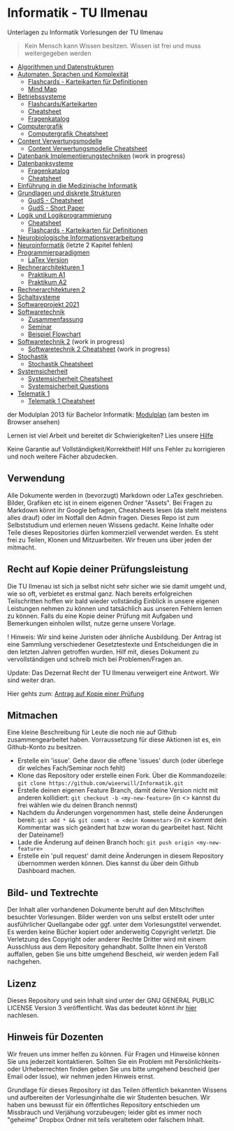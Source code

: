 # Informatik - TU Ilmenau
Unterlagen zu Informatik Vorlesungen der TU Ilmenau
> Kein Mensch kann Wissen besitzen. Wissen ist frei und muss weitergegeben werden

- [Algorithmen und Datenstrukturen](Algorithmen%20und%20Datenstrukturen.md)
- [Automaten, Sprachen und Komplexität](Automaten,%20Sprachen%20und%20Komplexität.md)
  - [Flashcards - Karteikarten für Definitionen](Automaten,%20Sprachen%20und%20Komplexität%20-%20Flashcards.pdf)
  - [Mind Map](Automaten,%20Sprachen%20und%20Komplexität%20-%20MindMap.pdf)
- [Betriebssysteme](Betriebssysteme.md)
  - [Flashcards/Karteikarten](Betriebssysteme%20-%20Flashcards.pdf)
  - [Cheatsheet](Betriebssysteme%20-%20Cheatsheet.pdf)
  - [Fragenkatalog](Betriebssysteme%20-%20Fragen.md)
- [Computergrafik](Computergrafik.md)
  - [Computergrafik Cheatsheet](Computergrafik%20-%20Cheatsheet.pdf)
- [Content Verwertungsmodelle](Content%20Verwertungsmodelle.md)
  - [Content Verwertungsmodelle Cheatsheet](Content%20Verwertungsmodelle%20-%20Cheatsheet.pdf)
- [Datenbank Implementierungstechniken](Datenbank%20Implementierungstechniken.md) (work in progress)
- [Datenbanksysteme](Datenbanksysteme.md)
  - [Fragenkatalog](Datenbanksysteme%20-%20Fragen.md)
  - [Cheatsheet](Datenbanksysteme%20-%20Cheatsheet.pdf)
- [Einführung in die Medizinische Informatik](Einführung%20in%20die%20Medizinische%20Informatik.md)
- [Grundlagen und diskrete Strukturen](Grundlagen%20und%20Diskrete%20Strukturen.md)
  - [GudS - Cheatsheet](Grundlagen%20und%20Diskrete%20Strukturen%20-%20Cheatsheet.pdf)
  - [GudS - Short Paper](Grundlagen%20und%20Diskrete%20Strukturen%20-%20short.pdf)
- [Logik und Logikprogrammierung](Logik%20und%20Logikprogrammierung.md) 
  - [Cheatsheet](Logik%20und%20Logikprogrammierung%20-%20Cheatsheet.pdf)
  - [Flashcards - Karteikarten für Definitionen](Logik%20und%20Logikprogrammierung%20-%20Flashcards.pdf)
- [Neurobiologische Informationsverarbeitung](Neurobiologische%20Informationsverarbeitung.md)
- [Neuroinformatik](Neuroinformatik.md) (letzte 2 Kapitel fehlen)
- [Programmierparadigmen](Programmierparadigmen.md)
  - [LaTex Version](Programmierparadigmen.pdf)
- [Rechnerarchitekturen 1](Rechnerarchitekturen%201.md)
  - [Praktikum A1](Rechnerarchitekturen%201%20-%20Praktikum%20A1.pdf)
  - [Praktikum A2](Rechnerarchitekturen%201%20-%20Praktikum%20A2.pdf)
- [Rechnerarchitekturen 2](Rechnerarchitekturen%202.md)
- [Schaltsysteme](Schaltsysteme.md)
- [Softwareprojekt 2021](Softwareprojekt%202021.md)
- [Softwaretechnik](Softwaretechnik.md)
  - [Zusammenfassung](Softwaretechnik%20-%20Cheatsheet.pdf)
  - [Seminar](Softwaretechnik%20-%20Seminar.pdf)
  - [Beispiel Flowchart](Softwaretechnik%20Flowchart.tex)
- [Softwaretechnik 2](Softwaretechnik%202.md) (work in progress)
  - [Softwaretechnik 2 Cheatsheet](Softwaretechnik%202%20-%20Cheatsheet.pdf) (work in progress)
- [Stochastik](Stochastik.md)
  - [Stochastik Cheatsheet](Stochastik%20-%20Cheatsheet.pdf)
- [Systemsicherheit](Systemsicherheit.md)
  - [Systemsicherheit Cheatsheet](Systemsicherheit%20-%20Cheatsheet.pdf)
  - [Systemsicherheit Questions](Systemsicherheit%20-%20Questions.pdf)
- [Telematik 1](Telematik%201.md)
  - [Telematik 1 Cheatsheet](Telematik%201-%20Cheatsheet.pdf)

der Modulplan 2013 für Bachelor Informatik: [Modulplan](Modultafel%20-%20Bachelor%20Informatik%202013.html) (am besten im Browser ansehen)

Lernen ist viel Arbeit und bereitet dir Schwierigkeiten? Lies unsere [Hilfe](richtig%20lernen.md)

Keine Garantie auf Vollständigkeit/Korrektheit! Hilf uns Fehler zu korrigieren und noch weitere Fächer abzudecken.

## Verwendung
Alle Dokumente werden in (bevorzugt) Markdown  oder LaTex geschrieben. Bilder, Grafiken etc ist in einem eigenen Ordner "Assets". Bei Fragen zu Markdown könnt ihr Google befragen, Cheatsheets lesen (da steht meistens alles drauf) oder im Notfall den Admin fragen.
Dieses Repo ist zum Selbststudium und erlernen neuen Wissens gedacht. Keine Inhalte oder Teile dieses Repositories dürfen kommerziell verwendet werden. Es steht frei zu Teilen, Klonen und Mitzuarbeiten.
Wir freuen uns über jeden der mitmacht.

## Recht auf Kopie deiner Prüfungsleistung
Die TU Ilmenau ist sich ja selbst nicht sehr sicher wie sie damit umgeht und, wie so oft, verbietet es erstmal ganz. Nach bereits erfolgreichen Teilschritten hoffen wir bald wieder vollständig Einblick in unsere eigenen Leistungen nehmen zu können und tatsächlich aus unseren Fehlern lernen zu können. Falls du eine Kopie deiner Prüfung mit Aufgaben und Bemerkungen einholen willst, nutze gerne unsere Vorlage.

! Hinweis: Wir sind keine Juristen oder ähnliche Ausbildung. Der Antrag ist eine Sammlung verschiedener Gesetztestexte und Entscheidungen die in den letzten Jahren getroffen wurden. Hilf mit, dieses Dokument zu vervollständigen und schreib mich bei Problemen/Fragen an.

Update: Das Dezernat Recht der TU Ilmenau verweigert eine Antwort. Wir sind weiter dran.

Hier gehts zum: [Antrag auf Kopie einer Prüfung](Antrag%20auf%20Kopie%20einer%20Prüfung.pdf)

## Mitmachen
Eine kleine Beschreibung für Leute die noch nie auf Github zusammengearbeitet haben. Vorraussetzung für diese Aktionen ist es, ein Github-Konto zu besitzen.
- Erstelle ein 'issue'. Gehe davor die offene 'issues' durch (oder überlege dir welches Fach/Seminar noch fehlt)
- Klone das Repository oder erstelle einen Fork. Über die Kommandozeile: ```git clone https://github.com/wieerwill/Informatik.git```
- Erstelle deinen eigenen Feature Branch, damit deine Version nicht mit anderen kollidiert: ```git checkout -b <my-new-feature>``` (in <> kannst du frei wählen wie du deinen Branch nennst)
- Nachdem du Änderungen vorgenommen hast, stelle deine Änderungen bereit: ```git add * && git commit -m <dein Kommentar>``` (in <> kommt dein Kommentar was sich geändert hat bzw woran du gearbeitet hast. Nicht der Dateiname!)
- Lade die Änderung auf deinen Branch hoch: ```git push origin <my-new-feature>```
- Erstelle ein 'pull request' damit deine Änderungen in diesem Repository übernommen werden können. Dies kannst du über dein Github Dashboard machen.

## Bild- und Textrechte
Der Inhalt aller vorhandenen Dokumente beruht auf den Mitschriften besuchter Vorlesungen. Bilder werden von uns selbst erstellt oder unter ausführlicher Quellangabe oder ggf. unter dem Vorlesungstitel verwendet. Es werden keine Bücher kopiert oder anderweitig Copyright verletzt. Die Verletzung des Copyright oder anderer Rechte Dritter wird mit einem Ausschluss aus dem Repository gehandhabt. Sollte Ihnen ein Verstoß auffallen, geben Sie uns bitte umgehend Bescheid, wir werden jedem Fall nachgehen.

## Lizenz
Dieses Repository und sein Inhalt sind unter der GNU GENERAL PUBLIC LICENSE Version 3 veröffentlicht. Was das bedeutet könnt ihr [hier](LICENSE) nachlesen.


## Hinweis für Dozenten
Wir freuen uns immer helfen zu können. Für Fragen und Hinweise können Sie uns jederzeit kontaktieren. Sollten Sie ein Problem mit Persönlichkeits- oder Urheberrechten finden geben Sie uns bitte umgehend bescheid (per Email oder Issue), wir nehmen jeden Hinweis ernst.

Grundlage für dieses Repository ist das Teilen öffentlich bekannten Wissens und aufbereiten der Vorlesunginhalte die wir Studenten besuchen. Wir haben uns bewusst für ein öffentliches Repository entschieden um Missbrauch und Verjähung vorzubeugen; leider gibt es immer noch "geheime" Dropbox Ordner mit teils veraltetem oder falschem Inhalt.
